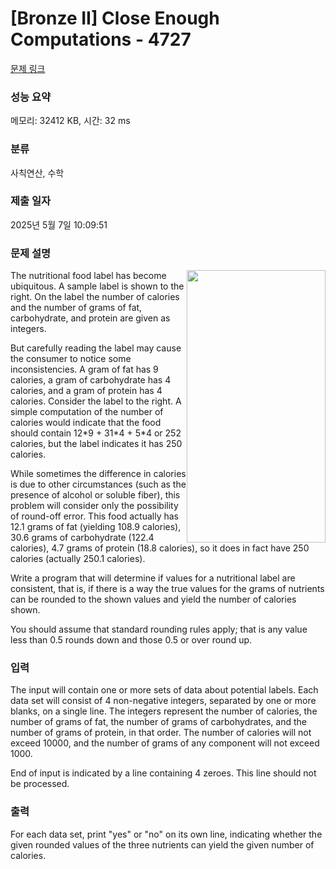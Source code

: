 # [Bronze II] Close Enough Computations - 4727 

[문제 링크](https://www.acmicpc.net/problem/4727) 

### 성능 요약

메모리: 32412 KB, 시간: 32 ms

### 분류

사칙연산, 수학

### 제출 일자

2025년 5월 7일 10:09:51

### 문제 설명

<p><img alt="" src="https://onlinejudgeimages.s3-ap-northeast-1.amazonaws.com/problem/4727/1.png" style="float:right; height:436px; width:222px">The nutritional food label has become ubiquitous. A sample label is shown to the right. On the label the number of calories and the number of grams of fat, carbohydrate, and protein are given as integers.</p>

<p>But carefully reading the label may cause the consumer to notice some inconsistencies. A gram of fat has 9 calories, a gram of carbohydrate has 4 calories, and a gram of protein has 4 calories. Consider the label to the right. A simple computation of the number of calories would indicate that the food should contain 12*9 + 31*4 + 5*4 or 252 calories, but the label indicates it has 250 calories.</p>

<p>While sometimes the difference in calories is due to other circumstances (such as the presence of alcohol or soluble fiber), this problem will consider only the possibility of round-off error. This food actually has 12.1 grams of fat (yielding 108.9 calories), 30.6 grams of carbohydrate (122.4 calories), 4.7 grams of protein (18.8 calories), so it does in fact have 250 calories (actually 250.1 calories).</p>

<p>Write a program that will determine if values for a nutritional label are consistent, that is, if there is a way the true values for the grams of nutrients can be rounded to the shown values and yield the number of calories shown.</p>

<p>You should assume that standard rounding rules apply; that is any value less than 0.5 rounds down and those 0.5 or over round up.</p>

### 입력 

 <p>The input will contain one or more sets of data about potential labels. Each data set will consist of 4 non-negative integers, separated by one or more blanks, on a single line. The integers represent the number of calories, the number of grams of fat, the number of grams of carbohydrates, and the number of grams of protein, in that order. The number of calories will not exceed 10000, and the number of grams of any component will not exceed 1000.</p>

<p>End of input is indicated by a line containing 4 zeroes. This line should not be processed.</p>

### 출력 

 <p>For each data set, print "yes" or "no" on its own line, indicating whether the given rounded values of the three nutrients can yield the given number of calories.</p>

